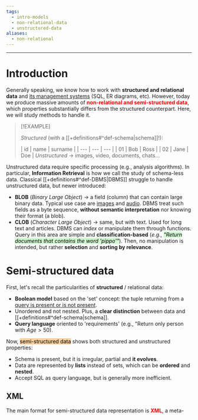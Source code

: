 ```yaml
---
tags:
  - intro-models
  - non-relational-data
  - unstructured-data
aliases:
  - non-relational
---
```

---

# Introduction


Generally speaking, we know how to work with **structured and relational data** and [its management systems](https://www.notion.so/hyspxt/Basi-di-Dati-9-CFU-3ab24755a0a34f2eafb102b2c03d67cf) (SQL, ER diagrams, etc). However, today we produce massive amounts of <b style="color: red;">non-relational and semi-structured data</b>, which properties substantially differs from the structured counterpart. Here, we will study methods to handle it.

> [!EXAMPLE]
> 
> *Structured* (with a [[+definitions#^def-schema|schema]]!):
> 
>|  id   |   name  | surname |
| --- | --- | --- |
|   01  |  Bob    | Ross |
|   02  |  Jane    | Doe |
> *Unstructured* -> images, video, documents, chats...
> 

Unstructured data require specific processing (e.g., analysis algorithms). In particular, **Information Retrieval** is how we call the study of schema-less data. Classical [[+definitions#^def-DBMS|DBMS]] struggle to handle unstructured data, but newer introduced:
- **BLOB** (*Binary Large Object*) -> a field (column) that can contain large binary data. Typical use case are <u>images</u> and <u>audio</u>. DBMS treat such fields as a byte sequence, **without semantic interpretation** nor knowing their format (a blob).
- **CLOB** (*Character Large Object*) -> same, but with text. Used for long text and articles. DBMS can *index* or manipulate them through functions.
Query in this area are simple and **classification-based** (*e.g., <mark style="background: #BBFABBA6;">"Return documents that contains the word 'pippo'"</mark>*). Then, no manipulation is intended, but rather **selection** and **sorting by relevance**.


# Semi-structured data


First, let's recall the particularities of **structured** / relational data:
- **Boolean model** based on the 'set' concept: the tuple returning from a <u>query is present or is not present</u>. 
- Unordered and not nested. Plus, a **clear distinction** between data and [[+definitions#^def-schema|schema]].
- **Query language** oriented to 'requirements' (e.g., "Return only person with $Age >50$).

Now, <mark style="background: #FFB86CA6;">semi-structured data</mark> shows both structured and unstructured properties:
- Schema is present, but it is irregular, partial and **it evolves**.
- Data are represented by **lists** instead of sets, which can be **ordered** and **nested**.
- Accept SQL as query language, but is generally more inefficient.

## XML

The main format for semi-structured data representation is <b style="color:red">XML</b>, a meta-




























[^1]: 
